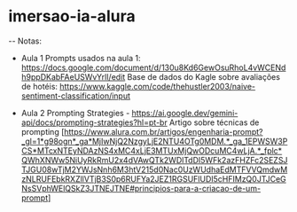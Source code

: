# imersao-ia-alura
-- Notas:
- Aula 1
Prompts usados na aula 1: https://docs.google.com/document/d/130u8Kd6GewOsuRhoL4vWCENdh9ppDKabFAeUSWvYrlI/edit
Base de dados do Kagle sobre avaliações de hotéis: https://www.kaggle.com/code/thehustler2003/naive-sentiment-classification/input

- Aula 2
Prompting Strategies - https://ai.google.dev/gemini-api/docs/prompting-strategies?hl=pt-br
Artigo sobre técnicas de prompting [https://www.alura.com.br/artigos/engenharia-prompt?_gl=1*g98ogn*_ga*MjIwNjQ2NzgyLjE2NTU4OTg0MDM.*_ga_1EPWSW3PCS*MTcxNTEyNDAzNS4xMC4xLjE3MTUxMjQwODcuMC4wLjA.*_fplc*QWhXNWw5NiUyRkRmU2x4dVAwQTk2WDlTdDI5WFk2azFHZFc2SEZSJTJGU08wTjM2YWJsNnh6M3htV215d0Nac0UzWUdhaEdMTFVVQmdwMzNLRUFEbkRXZllVTjB3S0p6RUFYa2JEZ1RGSUFlUDI5cHFIMzQ0JTJCeGNsSVphWElQSkZ3JTNEJTNE#principios-para-a-criacao-de-um-prompt]


